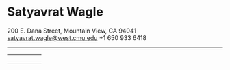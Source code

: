 # Satyavrat Wagle
200 E. Dana Street, Mountain View, CA 94041
satyavrat.wagle@west.cmu.edu
+1 650 933 6418
****





|   |   |   |   |   |
|---|---|---|---|---|
|   |   |   |   |   |
|   |   |   |   |   |
|   |   |   |   |   |
